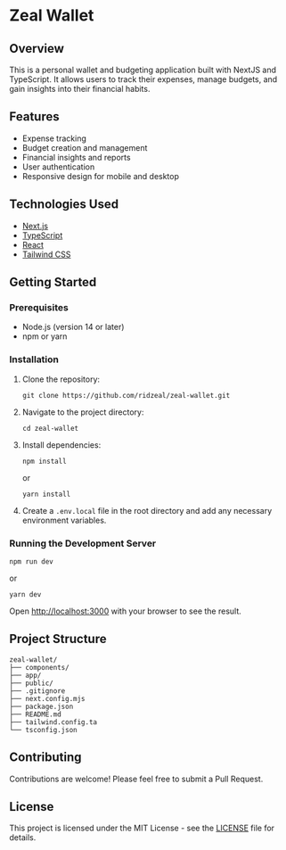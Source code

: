 # Zeal Wallet

## Overview

This is a personal wallet and budgeting application built with NextJS and TypeScript. It allows users to track their expenses, manage budgets, and gain insights into their financial habits.

## Features

- Expense tracking
- Budget creation and management
- Financial insights and reports
- User authentication
- Responsive design for mobile and desktop

## Technologies Used

- [Next.js](https://nextjs.org/)
- [TypeScript](https://www.typescriptlang.org/)
- [React](https://reactjs.org/)
- [Tailwind CSS](https://tailwindcss.com/)

## Getting Started

### Prerequisites

- Node.js (version 14 or later)
- npm or yarn

### Installation

1. Clone the repository:
   ```
   git clone https://github.com/ridzeal/zeal-wallet.git
   ```

2. Navigate to the project directory:
   ```
   cd zeal-wallet
   ```

3. Install dependencies:
   ```
   npm install
   ```
   or
   ```
   yarn install
   ```

4. Create a `.env.local` file in the root directory and add any necessary environment variables.

### Running the Development Server

```
npm run dev
```
or
```
yarn dev
```

Open [http://localhost:3000](http://localhost:3000) with your browser to see the result.

## Project Structure

```
zeal-wallet/
├── components/
├── app/
├── public/
├── .gitignore
├── next.config.mjs
├── package.json
├── README.md
├── tailwind.config.ta
└── tsconfig.json
```

## Contributing

Contributions are welcome! Please feel free to submit a Pull Request.

## License

This project is licensed under the MIT License - see the [LICENSE](LICENSE) file for details.